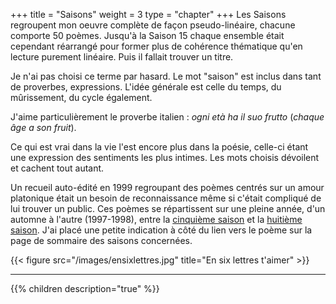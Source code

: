 +++
title = "Saisons"
weight = 3
type = "chapter"
+++
Les Saisons regroupent mon oeuvre complète de façon pseudo-linéaire, chacune comporte 50 poèmes. Jusqu'à la Saison 15 chaque ensemble était cependant réarrangé pour former plus de cohérence thématique qu'en lecture purement linéaire. Puis il fallait trouver un titre.

Je n'ai pas choisi ce terme par hasard. Le mot "saison" est inclus dans tant de proverbes, expressions. L'idée générale est celle du temps, du mûrissement, du cycle également.

J'aime particulièrement le proverbe italien : *ogni età ha il suo frutto* (*chaque âge a son fruit*).

Ce qui est vrai dans la vie l'est encore plus dans la poésie, celle-ci étant une expression des sentiments les plus intimes. Les mots choisis dévoilent et cachent tout autant.

Un recueil auto-édité en 1999 regroupant des poèmes centrés sur un amour platonique était un besoin de reconnaissance même si c'était compliqué de lui trouver un public. Ces poèmes se répartissent sur une pleine année, d'un automne à l'autre (1997-1998), entre la [cinquième saison](./seasons/5_cinquieme_saison) et la [huitième saison](./seasons/8_huitieme_saison). J'ai placé une petite indication à côté du lien vers le poème sur la page de sommaire des saisons concernées.

{{< figure src="/images/ensixlettres.jpg" title="En six lettres t'aimer" >}}

---
{{% children description="true" %}}
